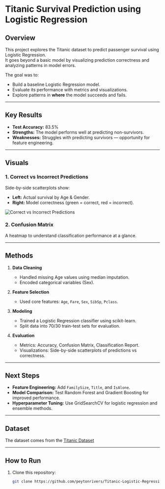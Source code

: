# Titanic Survival Prediction using Logistic Regression

## Overview
This project explores the Titanic dataset to predict passenger survival using Logistic Regression.  
It goes beyond a basic model by visualizing prediction correctness and analyzing patterns in model errors.  

The goal was to:
- Build a baseline Logistic Regression model.
- Evaluate its performance with metrics and visualizations.
- Explore patterns in **where** the model succeeds and fails.

---

## Key Results
- **Test Accuracy:** 83.5%
- **Strengths:** The model performs well at predicting non-survivors.
- **Weaknesses:** Struggles with predicting survivors — opportunity for feature engineering.

---

## Visuals
### **1. Correct vs Incorrect Predictions**
Side-by-side scatterplots show:
- **Left:** Actual survival by Age & Gender.
- **Right:** Model correctness (green = correct, red = incorrect).

![Correct vs Incorrect Predictions](images/correct_vs_incorrect.png)

### **2. Confusion Matrix**
A heatmap to understand classification performance at a glance.

---

## Methods
1. **Data Cleaning**  
   - Handled missing Age values using median imputation.
   - Encoded categorical variables (Sex).

2. **Feature Selection**  
   - Used core features: `Age`, `Fare`, `Sex`, `SibSp`, `Pclass`.  

3. **Modeling**  
   - Trained a Logistic Regression classifier using scikit-learn.  
   - Split data into 70/30 train-test sets for evaluation.  

4. **Evaluation**  
   - Metrics: Accuracy, Confusion Matrix, Classification Report.  
   - Visualizations: Side-by-side scatterplots of predictions vs correctness.

---

## Next Steps
- **Feature Engineering:** Add `FamilySize`, `Title`, and `IsAlone`.  
- **Model Comparison:** Test Random Forest and Gradient Boosting for improved performance.  
- **Hyperparameter Tuning:** Use GridSearchCV for logistic regression and ensemble methods.

---

## Dataset
The dataset comes from the [Titanic Dataset](https://www.kaggle.com/datasets/heptapod/titanic)

---

## How to Run
1. Clone this repository:
   ```bash
   git clone https://github.com/peytonrivers/Titanic-Logistic-Regression.git

